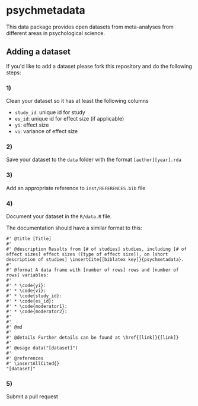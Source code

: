 # psychmetadata

This data package provides open datasets from meta-analyses from different areas in psychological science. 

## Adding a dataset
If you'd like to add a dataset please fork this repository and do the following steps:

### 1)
Clean your dataset so it has at least the following columns

- `study_id`: unique id for study 
- `es_id`: unique id for effect size (if applicable)
- `yi`: effect size
- `vi`: variance of effect size


### 2)
Save your dataset to the `data` folder with the format `[author][year].rda`

### 3)
Add an appropriate reference to `inst/REFERENCES.bib` file

### 4)
Document your dataset in the `R/data.R` file.

The documentation should have a similar format to this:

```
#' @title [Title]
#'
#' @description Results from [# of studies] studies, including [# of effect sizes] effect sizes ([type of effect size]), on [short description of studies] \insertCite{[biblatex key]}{psychmetadata}.
#'
#' @format A data frame with [number of rows] rows and [number of rows] variables:
#'
#' * \code{yi}: 
#' * \code{vi}:
#' * \code{study_id}:
#' * \code{es_id}:
#' * \code{moderator1}:
#' * \code{moderator2}:
#'
#'
#' @md
#'
#' @details Further details can be found at \href{[link]}{[link]}
#'
#' @usage data("[dataset]")
#'
#' @references
#' \insertAllCited{}
"[dataset]"
```

### 5)
Submit a pull request


